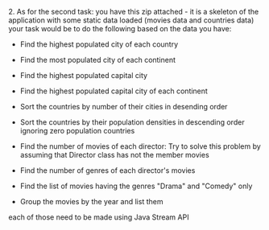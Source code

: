 ​2. As for the second task: you have this zip attached - it is a skeleton of the application with some static data loaded (movies data and countries data)  your task would be to do the following based on the data you have: 
- Find the highest populated city of each country
- Find the most populated city of each continent
- Find the highest populated capital city
- Find the highest populated capital city of each continent
- Sort the countries by number of their cities in desending order
- Sort the countries by their population densities in descending order ignoring zero population countries

- Find the number of movies of each director: Try to solve this problem by assuming that Director class has not the member movies
- Find the number of genres of each director's movies
- Find the list of movies having the genres "Drama" and "Comedy" only
- Group the movies by the year and list them

​each of those need to be made using Java Stream API
